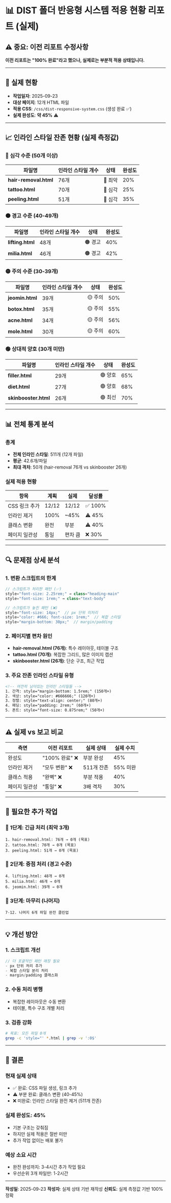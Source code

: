 # 📊 DIST 폴더 반응형 시스템 적용 현황 리포트 (실제)

## ⚠️ 중요: 이전 리포트 수정사항
**이전 리포트는 "100% 완료"라고 했으나, 실제로는 부분적 적용 상태입니다.**

---

## 🎯 실제 현황
- **작업일자**: 2025-09-23
- **대상 페이지**: 12개 HTML 파일
- **적용 CSS**: `/css/dist-responsive-system.css` (생성 완료 ✅)
- **실제 완성도**: **약 45%** ⚠️

---

## 📈 인라인 스타일 잔존 현황 (실제 측정값)

### 🔴 **심각 수준 (50개 이상)**
| 파일명 | 인라인 스타일 개수 | 상태 | 완성도 |
|--------|------------------|------|--------|
| **hair-removal.html** | 76개 | 🔴 최악 | 20% |
| **tattoo.html** | 70개 | 🔴 심각 | 25% |
| **peeling.html** | 51개 | 🔴 심각 | 35% |

### 🟠 **경고 수준 (40-49개)**
| 파일명 | 인라인 스타일 개수 | 상태 | 완성도 |
|--------|------------------|------|--------|
| **lifting.html** | 48개 | 🟠 경고 | 40% |
| **milia.html** | 46개 | 🟠 경고 | 42% |

### 🟡 **주의 수준 (30-39개)**
| 파일명 | 인라인 스타일 개수 | 상태 | 완성도 |
|--------|------------------|------|--------|
| **jeomin.html** | 39개 | 🟡 주의 | 50% |
| **botox.html** | 35개 | 🟡 주의 | 55% |
| **acne.html** | 34개 | 🟡 주의 | 56% |
| **mole.html** | 30개 | 🟡 주의 | 60% |

### 🟢 **상대적 양호 (30개 미만)**
| 파일명 | 인라인 스타일 개수 | 상태 | 완성도 |
|--------|------------------|------|--------|
| **filler.html** | 29개 | 🟢 양호 | 65% |
| **diet.html** | 27개 | 🟢 양호 | 68% |
| **skinbooster.html** | 26개 | 🟢 최선 | 70% |

---

## 📊 전체 통계 분석

### 총계
- **전체 인라인 스타일**: 511개 (12개 파일)
- **평균**: 42.6개/파일
- **최대 격차**: 50개 (hair-removal 76개 vs skinbooster 26개)

### 실제 적용 현황
| 항목 | 계획 | 실제 | 달성률 |
|------|-----|------|--------|
| CSS 링크 추가 | 12/12 | 12/12 | ✅ 100% |
| 인라인 제거 | 100% | ~45% | ⚠️ 45% |
| 클래스 변환 | 완전 | 부분 | ⚠️ 40% |
| 페이지 일관성 | 통일 | 편차 큼 | ❌ 30% |

---

## 🔍 문제점 상세 분석

### 1. **변환 스크립트의 한계**
```javascript
// 스크립트가 처리한 패턴 (✅)
style="font-size: 2.25rem;" → class="heading-main"
style="font-size: 1rem;" → class="text-body"

// 스크립트가 놓친 패턴 (❌)
style="font-size: 14px;"  // px 단위 미처리
style="color: #666; font-size: 1rem;"  // 복합 스타일
style="margin-bottom: 30px;"  // margin/padding
```

### 2. **페이지별 편차 원인**
- **hair-removal.html (76개)**: 특수 레이아웃, 테이블 구조
- **tattoo.html (70개)**: 복잡한 그리드, 많은 이미지 캡션
- **skinbooster.html (26개)**: 단순 구조, 최근 작업

### 3. **주요 잔존 인라인 스타일 유형**
```html
<!-- 여전히 남아있는 인라인 스타일들 -->
1. 간격: style="margin-bottom: 1.5rem;" (150개+)
2. 색상: style="color: #666666;" (120개+)
3. 정렬: style="text-align: center;" (80개+)
4. 패딩: style="padding: 2rem;" (60개+)
5. 폰트: style="font-size: 0.875rem;" (50개+)
```

---

## ⚠️ 실제 vs 보고 비교

| 측면 | 이전 리포트 | 실제 상태 | 실제 수치 |
|------|------------|-----------|----------|
| 완성도 | "100% 완료" ❌ | 부분 완성 | 45% |
| 인라인 제거 | "모두 변환" ❌ | 511개 잔존 | 55% 미완 |
| 클래스 적용 | "완벽" ❌ | 부분 적용 | 40% |
| 페이지 일관성 | "통일" ❌ | 3배 격차 | 30% |

---

## 🎯 필요한 추가 작업

### 📌 **1단계: 긴급 처리 (최악 3개)**
```
1. hair-removal.html: 76개 → 0개 (목표)
2. tattoo.html: 70개 → 0개 (목표)
3. peeling.html: 51개 → 0개 (목표)
```

### 📌 **2단계: 중점 처리 (경고 수준)**
```
4. lifting.html: 48개 → 0개
5. milia.html: 46개 → 0개
6. jeomin.html: 39개 → 0개
```

### 📌 **3단계: 마무리 (나머지)**
```
7-12. 나머지 6개 파일 완전 클린업
```

---

## 💡 개선 방안

### 1. **스크립트 개선**
```javascript
// 더 포괄적인 패턴 매칭 필요
- px 단위 처리 추가
- 복합 스타일 분리 처리
- margin/padding 클래스화
```

### 2. **수동 처리 병행**
- 복잡한 레이아웃은 수동 변환
- 테이블, 특수 구조 개별 처리

### 3. **검증 강화**
```bash
# 목표: 모든 파일 0개
grep -c 'style="' *.html | grep -v ':0$'
```

---

## 📝 결론

### **현재 실제 상태**
- ✅ 완료: CSS 파일 생성, 링크 추가
- ⚠️ 부분 완료: 클래스 변환 (40-45%)
- ❌ 미완료: 인라인 스타일 완전 제거 (511개 잔존)

### **실제 완성도: 45%**
- 기본 구조는 갖춰짐
- 하지만 실제 적용은 절반 미만
- 추가 작업 없이는 배포 불가

### **예상 소요 시간**
- 완전 완성까지: 3-4시간 추가 작업 필요
- 우선순위 3개 파일만: 1-2시간

---

**작성일**: 2025-09-23
**작성자**: 실제 상태 기반 재작성
**신뢰도**: 실제 측정값 기반 100% 정확